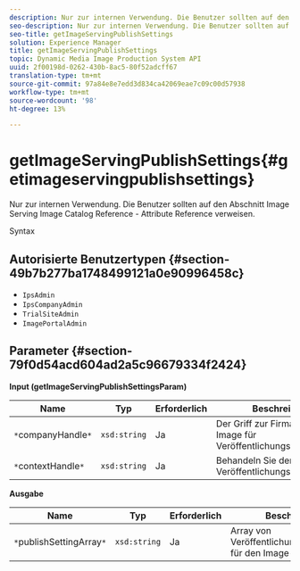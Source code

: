 ```yaml
---
description: Nur zur internen Verwendung. Die Benutzer sollten auf den Abschnitt Image Serving Image Catalog Reference - Attribute Reference verweisen.
seo-description: Nur zur internen Verwendung. Die Benutzer sollten auf den Abschnitt Image Serving Image Catalog Reference - Attribute Reference verweisen.
seo-title: getImageServingPublishSettings
solution: Experience Manager
title: getImageServingPublishSettings
topic: Dynamic Media Image Production System API
uuid: 2f00198d-0262-430b-8ac5-80f52adcff67
translation-type: tm+mt
source-git-commit: 97a84e8e7edd3d834ca42069eae7c09c00d57938
workflow-type: tm+mt
source-wordcount: '98'
ht-degree: 13%

---
```



# getImageServingPublishSettings{#getimageservingpublishsettings}

Nur zur internen Verwendung. Die Benutzer sollten auf den Abschnitt Image Serving Image Catalog Reference - Attribute Reference verweisen.

Syntax

## Autorisierte Benutzertypen {#section-49b7b277ba1748499121a0e90996458c}

* `IpsAdmin`
* `IpsCompanyAdmin`
* `TrialSiteAdmin`
* `ImagePortalAdmin`

## Parameter {#section-79f0d54acd604ad2a5c96679334f2424}

**Input (getImageServingPublishSettingsParam)**

| Name | Typ | Erforderlich | Beschreibung |
|---|---|---|---|
| `*`companyHandle`*` | `xsd:string` | Ja | Der Griff zur Firma mit dem Image für Veröffentlichungseinstellungen. |
| `*`contextHandle`*` | `xsd:string` | Ja | Behandeln Sie den Veröffentlichungskontext. |

**Ausgabe**

| Name | Typ | Erforderlich | Beschreibung |
|---|---|---|---|
| `*`publishSettingArray`*` | `xsd:string` | Ja | Array von Veröffentlichungseinstellungen für den Image-Server. |

